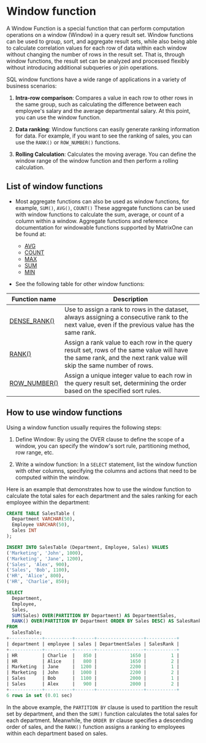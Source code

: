 # Window function

A Window Function is a special function that can perform computation operations on a window (Window) in a query result set. Window functions can be used to group, sort, and aggregate result sets, while also being able to calculate correlation values for each row of data within each window without changing the number of rows in the result set. That is, through window functions, the result set can be analyzed and processed flexibly without introducing additional subqueries or join operations.

SQL window functions have a wide range of applications in a variety of business scenarios:

1. **Intra-row comparison**: Compares a value in each row to other rows in the same group, such as calculating the difference between each employee's salary and the average departmental salary. At this point, you can use the window function.

2. **Data ranking**: Window functions can easily generate ranking information for data. For example, if you want to see the ranking of sales, you can use the `RANK()` or `ROW_NUMBER()` functions.

3. **Rolling Calculation**: Calculates the moving average. You can define the window range of the window function and then perform a rolling calculation.

## List of window functions

- Most aggregate functions can also be used as window functions, for example, `SUM()`, `AVG()`, `COUNT()` These aggregate functions can be used with window functions to calculate the sum, average, or count of a column within a window. Aggregate functions and reference documentation for windowable functions supported by MatrixOne can be found at:

    * [AVG](../../../Reference/Functions-and-Operators/Aggregate-Functions/avg.md)
    * [COUNT](../../../Reference/Functions-and-Operators/Aggregate-Functions/count.md)
    * [MAX](../../../Reference/Functions-and-Operators/Aggregate-Functions/max.md)
    * [SUM](../../../Reference/Functions-and-Operators/Aggregate-Functions/sum.md)
    * [MIN](../../../Reference/Functions-and-Operators/Aggregate-Functions/min.md)

- See the following table for other window functions:

|Function name | Description|
|---------------|------------|
|[DENSE_RANK()](../../../Reference/Functions-and-Operators/Window-Functions/dense_rank.md)|Use to assign a rank to rows in the dataset, always assigning a consecutive rank to the next value, even if the previous value has the same rank.|
|[RANK()](../../../Reference/Functions-and-Operators/Window-Functions/rank.md)|Assign a rank value to each row in the query result set, rows of the same value will have the same rank, and the next rank value will skip the same number of rows.|
|[ROW_NUMBER()](../../../Reference/Functions-and-Operators/Window-Functions/row_number.md)|Assign a unique integer value to each row in the query result set, determining the order based on the specified sort rules.|

## How to use window functions

Using a window function usually requires the following steps:

1. Define Window: By using the OVER clause to define the scope of a window, you can specify the window's sort rule, partitioning method, row range, etc.

2. Write a window function: In a `SELECT` statement, list the window function with other columns, specifying the columns and actions that need to be computed within the window.

Here is an example that demonstrates how to use the window function to calculate the total sales for each department and the sales ranking for each employee within the department:

```sql
CREATE TABLE SalesTable (
  Department VARCHAR(50),
  Employee VARCHAR(50),
  Sales INT
);

INSERT INTO SalesTable (Department, Employee, Sales) VALUES
('Marketing', 'John', 1000),
('Marketing', 'Jane', 1200),
('Sales', 'Alex', 900),
('Sales', 'Bob', 1100),
('HR', 'Alice', 800),
('HR', 'Charlie', 850);

SELECT
  Department,
  Employee,
  Sales,
  SUM(Sales) OVER(PARTITION BY Department) AS DepartmentSales,
  RANK() OVER(PARTITION BY Department ORDER BY Sales DESC) AS SalesRank
FROM
  SalesTable;
+------------+----------+-------+-----------------+-----------+
| department | employee | sales | DepartmentSales | SalesRank |
+------------+----------+-------+-----------------+-----------+
| HR         | Charlie  |   850 |            1650 |         1 |
| HR         | Alice    |   800 |            1650 |         2 |
| Marketing  | Jane     |  1200 |            2200 |         1 |
| Marketing  | John     |  1000 |            2200 |         2 |
| Sales      | Bob      |  1100 |            2000 |         1 |
| Sales      | Alex     |   900 |            2000 |         2 |
+------------+----------+-------+-----------------+-----------+
6 rows in set (0.01 sec)
```

In the above example, the `PARTITION BY` clause is used to partition the result set by department, and then the `SUM()` function calculates the total sales for each department. Meanwhile, the `ORDER BY` clause specifies a descending order of sales, and the `RANK()` function assigns a ranking to employees within each department based on sales.
